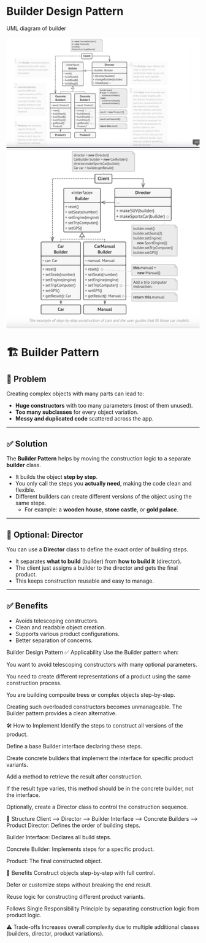 # Builder Design Pattern

UML diagram of builder

![Schema UML diagram of adapter design pattern](builder-1.png)
![Design of Navigation App using builder design pattern](builder-2.png)

# 🏗️ Builder Pattern

## 📌 Problem

Creating complex objects with many parts can lead to:
- **Huge constructors** with too many parameters (most of them unused).
- **Too many subclasses** for every object variation.
- **Messy and duplicated code** scattered across the app.

---

## ✅ Solution

The **Builder Pattern** helps by moving the construction logic to a separate **builder** class.

- It builds the object **step by step**.
- You only call the steps you **actually need**, making the code clean and flexible.
- Different builders can create different versions of the object using the same steps.
    - For example: a **wooden house**, **stone castle**, or **gold palace**.

---

## 🧱 Optional: Director

You can use a **Director** class to define the exact order of building steps.

- It separates **what to build** (builder) from **how to build it** (director).
- The client just assigns a builder to the director and gets the final product.
- This keeps construction reusable and easy to manage.

---

## ✅ Benefits

- Avoids telescoping constructors.
- Clean and readable object creation.
- Supports various product configurations.
- Better separation of concerns.

Builder Design Pattern
✅ Applicability
Use the Builder pattern when:


You want to avoid telescoping constructors with many optional parameters.

You need to create different representations of a product using the same construction process.

You are building composite trees or complex objects step-by-step.


Creating such overloaded constructors becomes unmanageable. The Builder pattern provides a clean alternative.

🛠️ How to Implement
Identify the steps to construct all versions of the product.

Define a base Builder interface declaring these steps.

Create concrete builders that implement the interface for specific product variants.

Add a method to retrieve the result after construction.

If the result type varies, this method should be in the concrete builder, not the interface.

Optionally, create a Director class to control the construction sequence.

🧭 Structure
Client --> Director --> Builder Interface --> Concrete Builders --> Product
Director: Defines the order of building steps.

Builder Interface: Declares all build steps.

Concrete Builder: Implements steps for a specific product.

Product: The final constructed object.

🎯 Benefits
Construct objects step-by-step with full control.

Defer or customize steps without breaking the end result.

Reuse logic for constructing different product variants.

Follows Single Responsibility Principle by separating construction logic from product logic.

⚠️ Trade-offs
Increases overall complexity due to multiple additional classes (builders, director, product variations).